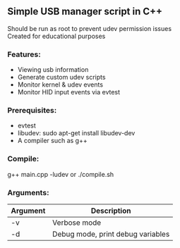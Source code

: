 ## Simple USB manager script in C++  
Should be run as root to prevent udev permission issues  
Created for educational purposes  
### Features:
- Viewing usb information
- Generate custom udev scripts
- Monitor kernel & udev events
- Monitor HID input events via evtest
### Prerequisites:
- evtest
- libudev: sudo apt-get install libudev-dev
- A compiler such as g++
### Compile:    
g++ main.cpp -ludev or ./compile.sh  
### Arguments:
| Argument | Description |
| -------- | ----------- |
| -v | Verbose mode |
| -d | Debug mode, print debug variables |
